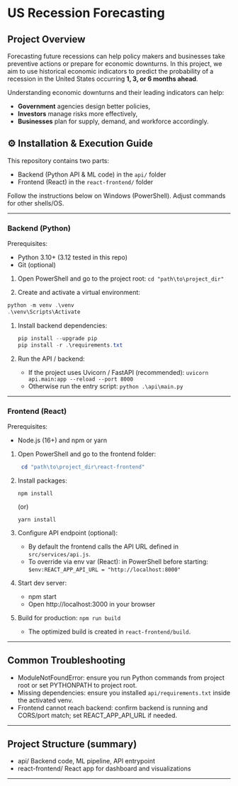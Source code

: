 # US Recession Forecasting

## Project Overview

Forecasting future recessions can help policy makers and businesses take preventive actions or prepare for economic downturns. In this project, we aim to use historical economic indicators to predict the probability of a recession in the United States occurring **1, 3, or 6 months ahead**.

Understanding economic downturns and their leading indicators can help:

- **Government** agencies design better policies,
- **Investors** manage risks more effectively,
- **Businesses** plan for supply, demand, and workforce accordingly.

## ⚙️ Installation & Execution Guide

This repository contains two parts:

- Backend (Python API & ML code) in the `api/` folder
- Frontend (React) in the `react-frontend/` folder

Follow the instructions below on Windows (PowerShell). Adjust commands for other shells/OS.

---

### Backend (Python)

Prerequisites:

- Python 3.10+ (3.12 tested in this repo)
- Git (optional)

1. Open PowerShell and go to the project root:
   ```cd "path\to\project_dir"```

2. Create and activate a virtual environment:

  ```powershell
  python -m venv .\venv
  .\venv\Scripts\Activate
  ```

1. Install backend dependencies:

   ```powershell
   pip install --upgrade pip
   pip install -r .\requirements.txt
   ```

2. Run the API / backend:
   - If the project uses Uvicorn / FastAPI (recommended):
     ```uvicorn api.main:app --reload --port 8000```
   - Otherwise run the entry script:
     ```python .\api\main.py```

---

### Frontend (React)

Prerequisites:

- Node.js (16+) and npm or yarn

1. Open PowerShell and go to the frontend folder:

   ```powershell
    cd "path\to\project_dir\react-frontend"
    ```

2. Install packages:

   ```npm install```

   (or)

   ```yarn install```

3. Configure API endpoint (optional):
   - By default the frontend calls the API URL defined in `src/services/api.js`.
   - To override via env var (React): in PowerShell before starting:
     ```$env:REACT_APP_API_URL = "http://localhost:8000"```

4. Start dev server:
   - npm start
   - Open http://localhost:3000 in your browser

5. Build for production:
   ```npm run build```
   - The optimized build is created in `react-frontend/build`.

---

## Common Troubleshooting

- ModuleNotFoundError: ensure you run Python commands from project root or set PYTHONPATH to project root.
- Missing dependencies: ensure you installed `api/requirements.txt` inside the activated venv.
- Frontend cannot reach backend: confirm backend is running and CORS/port match; set REACT_APP_API_URL if needed.

---

## Project Structure (summary)

- api/                Backend code, ML pipeline, API entrypoint
- react-frontend/     React app for dashboard and visualizations

---
